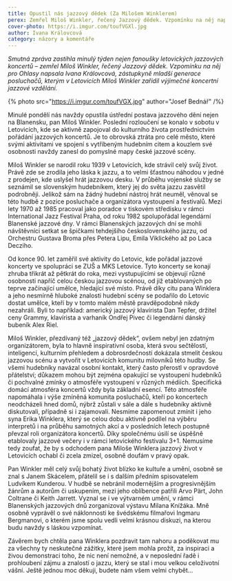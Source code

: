 ```yaml
---
title: Opustil nás jazzový dědek (Za Milošem Winklerem)
perex: Zemřel Miloš Winkler, řečený Jazzový dědek. Vzpomínku na něj napsala Ivana Královcová, zástupkyně mladší generace posluchačů unikátních letovických jazzových koncertů.
cover-photo: https://i.imgur.com/toufVGXl.jpg
author: Ivana Královcová
category: názory a komentáře
---
```


*Smutná zpráva zastihla minulý týden nejen fanoušky letovických jazzových koncertů – zemřel Miloš Winkler, řečený Jazzový dědek. Vzpomínku na něj pro Ohlasy napsala Ivana Královcová, zástupkyně mladší generace posluchačů, kterým v Letovicích Miloš Winkler zařídil výjimečné koncertní jazzové vzdělání.*

{% photo src="https://i.imgur.com/toufVGX.jpg" author="Josef Bednář" /%}

Minulé pondělí nás navždy opustila ústřední postava jazzového dění nejen na Blanensku, pan Miloš Winkler. Poslední rozloučení se konalo v sobotu v Letovicích, kde se aktivně zapojoval do kulturního života prostřednictvím pořádání jazzových koncertů. Je to obrovská ztráta pro celé město, které svými aktivitami ve spojení s vytříbeným hudebním citem a kouzlem své osobnosti navždy zanesl do pomyslné mapy české jazzové scény.

Miloš Winkler se narodil roku 1939 v Letovicích, kde strávil celý svůj život. Právě zde se zrodila jeho láska k jazzu, a to velmi šťastnou náhodou v jedné z prodejen, kde uslyšel hrát jazzovou desku. V průběhu vojenské služby se seznámil se slovenským hudebníkem, který jej do světa jazzu zasvětil podrobněji. Jelikož sám na žádný hudební nástroj hrát neuměl, věnoval se této hudbě z pozice posluchače a organizátora vystoupení a festivalů. Mezi lety 1970 až 1985 pracoval jako poradce v tiskovém středisku v rámci International Jazz Festival Praha, od roku 1982 spolupořádal legendární Blanenské jazzové dny. V rámci Blanenských jazzových dní se mohli návštěvníci setkat se špičkami tehdejšího československého jazzu, od Orchestru Gustava Broma přes Petera Lipu, Emila Viklického až po Laca Decziho.

Od konce 90. let zaměřil své aktivity do Letovic, kde pořádal jazzové koncerty ve spolupráci se ZUŠ a MKS Letovice. Tyto koncerty se konají zhruba třikrát až pětkrát do roka, mezi vystupujícími se objevují různé osobnosti napříč celou českou jazzovou scénou, od již etablovaných po teprve začínající umělce, hledající své místo. Právě díky citu pana Winklera a jeho nesmírně hluboké znalosti hudební scény se podařilo do Letovic dostat umělce, kteří by v tomto malém městě pravděpodobně nikdy nezahráli. Byli to například: americký jazzový klavírista Dan Tepfer, držitel ceny Grammy, klavírista a varhaník Ondřej Pivec či legendární dánský bubeník Alex Riel.

Miloš Winkler, přezdívaný též „jazzový dědek“, ovšem nebyl jen zdatným organizátorem, byla to hlavně inspirativní osoba, která svou sečtělostí, inteligencí, kulturním přehledem a dobrosrdečností dokázala stmelit českou jazzovou scénu a vytvořit v Letovicích komunitu milovníků této hudby. Se všemi hudebníky navázal osobní kontakt, který často přerostl v opravdové přátelství; důkazem mohou být zejména opakující se vystoupení hudebníků či pochvalné zmínky o atmosféře vystoupení v různých médiích. Specifická domácí atmosféra koncertů vždy byla základní esencí. Této atmosféře napomáhala i výše zmíněná komunita posluchačů, kteří po koncertech neodcházeli hned domů, nýbrž zůstali v sále a dále s hudebníky aktivně diskutovali, případně si i zajamovali. Nesmíme zapomenout zmínit i jeho syna Erika Winklera, který se celou dobu aktivně podílel na výběru interpretů i na průběhu samotných akcí a v posledních letech postupně převzal roli organizátora koncertů. Díky společnému úsilí se úspěšně etablovaly jazzové večery i v rámci letovického festivalu 3+1. Nemusíme tedy zoufat, že by s odchodem pana Miloše Winklera jazzový život v Letovicích ochabl či zcela zmizel, osobně doufám v pravý opak.

Pan Winkler měl celý svůj bohatý život blízko ke kultuře a umění, osobně se znal s Janem Skácelem, přátelil se i s dalším předním spisovatelem Ludvíkem Kunderou. V hudbě se nebránil modernějším a progresivnějším žánrům a autorům či uskupením, mezi jeho oblíbence patřili Arvo Pärt, John Coltrane či Keith Jarrett. Vyznal se i ve výtvarném umění, v rámci Blanenských jazzových dnů zorganizoval výstavu Milana Knížáka. Mně osobně vyprávěl o své náklonnosti ke švédskému filmařovi Ingmaru Bergmanovi, o kterém jsme spolu vedli velmi krásnou diskuzi, na kterou budu navždy s láskou vzpomínat.

Závěrem bych chtěla pana Winklera pozdravit tam nahoru a poděkovat mu za všechny ty neskutečné zážitky, které jsem mohla prožít, za inspiraci a živou demonstraci toho, že nic není nemožné, a v neposlední řadě i prohloubení zájmu a znalostí o jazzu, který se stal i mou velkou celoživotní vášní. Ještě jednou moc děkuji, budete nám všem velmi chybět…

